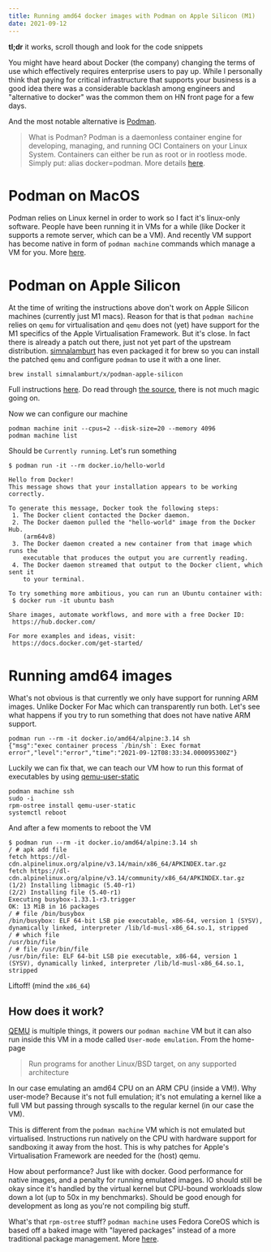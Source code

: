 ```yaml
---
title: Running amd64 docker images with Podman on Apple Silicon (M1)
date: 2021-09-12
---
```


**tl;dr** it works, scroll though and look for the code snippets

You might have heard about Docker (the company) changing the terms of use which effectively requires enterprise users to pay up. While I personally think that paying for critical infrastructure that supports your business is a good idea there was a considerable backlash among engineers and "alternative to docker" was the common them on HN front page for a few days.

And the most notable alternative is [Podman](https://podman.io/).

> What is Podman? Podman is a daemonless container engine for developing, managing, and running OCI Containers on your Linux System. Containers can either be run as root or in rootless mode. Simply put: alias docker=podman. More details [here](https://podman.io/whatis.html).

# Podman on MacOS

Podman relies on Linux kernel in order to work so I fact it's linux-only software. People have been running it in VMs for a while (like Docker it supports a remote server, which can be a VM). And recently VM support has become native in form of `podman machine` commands which manage a VM for you. More [here](https://podman.io/blogs/2021/09/06/podman-on-macs.html).

# Podman on Apple Silicon

At the time of writing the instructions above don't work on Apple Silicon machines (currently just M1 macs). Reason for that is that `podman machine` relies on `qemu` for virtualisation and `qemu` does not (yet) have support for the M1 specifics of the Apple Virtualisation Framework. But it's close. In fact there is already a patch out there, just not yet part of the upstream distribution. [simnalamburt](https://github.com/simnalamburt/) has even packaged it for brew so you can install the patched `qemu` and configure `podman` to use it with a one liner.

```
brew install simnalamburt/x/podman-apple-silicon
```

Full instructions [here](https://github.com/simnalamburt/homebrew-x). Do read through [the source](https://github.com/simnalamburt/homebrew-x/tree/main/Formula), there is not much magic going on.


Now we can configure our machine

```
podman machine init --cpus=2 --disk-size=20 --memory 4096
podman machine list
```

Should be `Currently running`. Let's run something

```
$ podman run -it --rm docker.io/hello-world

Hello from Docker!
This message shows that your installation appears to be working correctly.

To generate this message, Docker took the following steps:
 1. The Docker client contacted the Docker daemon.
 2. The Docker daemon pulled the "hello-world" image from the Docker Hub.
    (arm64v8)
 3. The Docker daemon created a new container from that image which runs the
    executable that produces the output you are currently reading.
 4. The Docker daemon streamed that output to the Docker client, which sent it
    to your terminal.

To try something more ambitious, you can run an Ubuntu container with:
 $ docker run -it ubuntu bash

Share images, automate workflows, and more with a free Docker ID:
 https://hub.docker.com/

For more examples and ideas, visit:
 https://docs.docker.com/get-started/
```

# Running amd64 images

What's not obvious is that currently we only have support for running ARM images. Unlike Docker For Mac which can transparently run both. Let's see what happens if you try to run something that does not have native ARM support.

```
podman run --rm -it docker.io/amd64/alpine:3.14 sh
{"msg":"exec container process `/bin/sh`: Exec format error","level":"error","time":"2021-09-12T08:33:34.000095300Z"}
```

Luckily we can fix that, we can teach our VM how to run this format of executables by using [qemu-user-static](https://github.com/multiarch/qemu-user-static)

```
podman machine ssh
sudo -i
rpm-ostree install qemu-user-static
systemctl reboot
```

And after a few moments to reboot the VM

```
$ podman run --rm -it docker.io/amd64/alpine:3.14 sh
/ # apk add file
fetch https://dl-cdn.alpinelinux.org/alpine/v3.14/main/x86_64/APKINDEX.tar.gz
fetch https://dl-cdn.alpinelinux.org/alpine/v3.14/community/x86_64/APKINDEX.tar.gz
(1/2) Installing libmagic (5.40-r1)
(2/2) Installing file (5.40-r1)
Executing busybox-1.33.1-r3.trigger
OK: 13 MiB in 16 packages
/ # file /bin/busybox
/bin/busybox: ELF 64-bit LSB pie executable, x86-64, version 1 (SYSV), dynamically linked, interpreter /lib/ld-musl-x86_64.so.1, stripped
/ # which file
/usr/bin/file
/ # file /usr/bin/file
/usr/bin/file: ELF 64-bit LSB pie executable, x86-64, version 1 (SYSV), dynamically linked, interpreter /lib/ld-musl-x86_64.so.1, stripped
```

Liftoff! (mind the `x86_64`)

## How does it work?

[QEMU](https://www.qemu.org/) is multiple things, it powers our `podman machine` VM but it can also run inside this VM in a mode called `User-mode emulation`. From the home-page

> Run programs for another Linux/BSD target, on any supported architecture

In our case emulating an amd64 CPU on an ARM CPU (inside a VM!). Why user-mode? Because it's not full emulation; it's not emulating a kernel like a full VM but passing through syscalls to the regular kernel (in our case the VM).

This is different from the `podman machine` VM which is not emulated but virtualised. Instructions run natively on the CPU with hardware support for sandboxing it away from the host. This is why patches for Apple's Virtualisation Framework are needed for the (host) qemu.

How about performance? Just like with docker. Good performance for native images, and a penalty for running  emulated images. IO should still be okay since it's handled by the virtual kernel but CPU-bound workloads slow down a lot (up to 50x in my benchmarks). Should be good enough for development as long as you're not compiling big stuff.

What's that `rpm-ostree` stuff? `podman machine` uses Fedora CoreOS which is based off a baked image with "layered packages" instead of a more traditional package management. More [here](https://coreos.github.io/rpm-ostree/).
